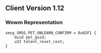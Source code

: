 ## Client Version 1.12

### Wowm Representation
```rust,ignore
smsg SMSG_PET_UNLEARN_CONFIRM = 0x02F1 {
    Guid pet_guid;    
    u32 talent_reset_cost;    
}

```
